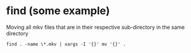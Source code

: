 # find (some example)

Moving all mkv files that are in their respective sub-directory in the same directory

```
find . -name \*.mkv | xargs -I '{}' mv '{}' .
```
